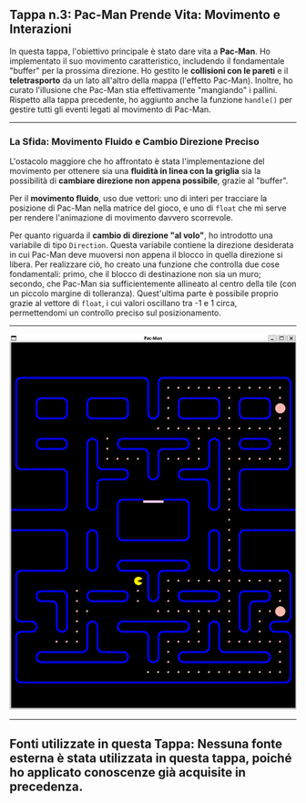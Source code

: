 ## Tappa n.3: Pac-Man Prende Vita: Movimento e Interazioni

In questa tappa, l'obiettivo principale è stato dare vita a **Pac-Man**. Ho implementato il suo movimento caratteristico, includendo il fondamentale "buffer" per la prossima direzione. Ho gestito le **collisioni con le pareti** e il **teletrasporto** da un lato all'altro della mappa (l'effetto Pac-Man). Inoltre, ho curato l'illusione che Pac-Man stia effettivamente "mangiando" i pallini. Rispetto alla tappa precedente, ho aggiunto anche la funzione `handle()` per gestire tutti gli eventi legati al movimento di Pac-Man.

---

### La Sfida: Movimento Fluido e Cambio Direzione Preciso

L'ostacolo maggiore che ho affrontato è stata l'implementazione del movimento per ottenere sia una **fluidità in linea con la griglia** sia la possibilità di **cambiare direzione non appena possibile**, grazie al "buffer".

Per il **movimento fluido**, uso due vettori: uno di interi per tracciare la posizione di Pac-Man nella matrice del gioco, e uno di `float` che mi serve per rendere l'animazione di movimento davvero scorrevole.

Per quanto riguarda il **cambio di direzione "al volo"**, ho introdotto una variabile di tipo `Direction`. Questa variabile contiene la direzione desiderata in cui Pac-Man deve muoversi non appena il blocco in quella direzione si libera. Per realizzare ciò, ho creato una funzione che controlla due cose fondamentali: primo, che il blocco di destinazione non sia un muro; secondo, che Pac-Man sia sufficientemente allineato al centro della tile (con un piccolo margine di tolleranza). Quest'ultima parte è possibile proprio grazie al vettore di `float`, i cui valori oscillano tra -1 e 1 circa, permettendomi un controllo preciso sul posizionamento.

---

![Demo del movimento di Pac-Man](images/demo.png)

---
**Fonti utilizzate in questa Tappa:**
Nessuna fonte esterna è stata utilizzata in questa tappa, poiché ho applicato conoscenze già acquisite in precedenza.
---